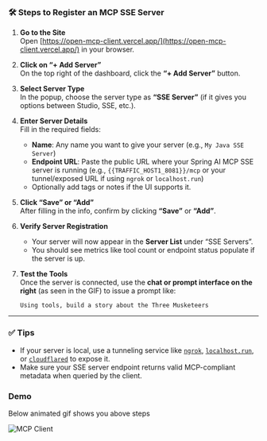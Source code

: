 ### 🛠️ Steps to Register an MCP SSE Server

1. **Go to the Site**  
   Open [https://open-mcp-client.vercel.app/](https://open-mcp-client.vercel.app/) in your browser.

2. **Click on “+ Add Server”**  
   On the top right of the dashboard, click the **“+ Add Server”** button.

3. **Select Server Type**  
   In the popup, choose the server type as **“SSE Server”** (if it gives you options between Studio, SSE, etc.).

4. **Enter Server Details**  
   Fill in the required fields:
   - **Name**: Any name you want to give your server (e.g., `My Java SSE Server`)
   - **Endpoint URL**: Paste the public URL where your Spring AI MCP SSE server is running (e.g., `{{TRAFFIC_HOST1_8081}}/mcp` or your tunnel/exposed URL if using `ngrok` or `localhost.run`)
   - Optionally add tags or notes if the UI supports it.

5. **Click “Save” or “Add”**  
   After filling in the info, confirm by clicking **“Save”** or **“Add”**.

6. **Verify Server Registration**  
   - Your server will now appear in the **Server List** under “SSE Servers”.
   - You should see metrics like tool count or endpoint status populate if the server is up.

7. **Test the Tools**  
   Once the server is connected, use the **chat or prompt interface on the right** (as seen in the GIF) to issue a prompt like:  
   ```
   Using tools, build a story about the Three Musketeers
   ```

---

### ✅ Tips

- If your server is local, use a tunneling service like [`ngrok`](https://ngrok.com/), [`localhost.run`](https://localhost.run), or [`cloudflared`](https://developers.cloudflare.com/cloudflared/) to expose it.
- Make sure your SSE server endpoint returns valid MCP-compliant metadata when queried by the client.

### Demo 

Below animated gif shows you above steps 

![MCP Client](https://i.ibb.co/GQFMBVzV/2025-04-08-08-23-34-1.gif)